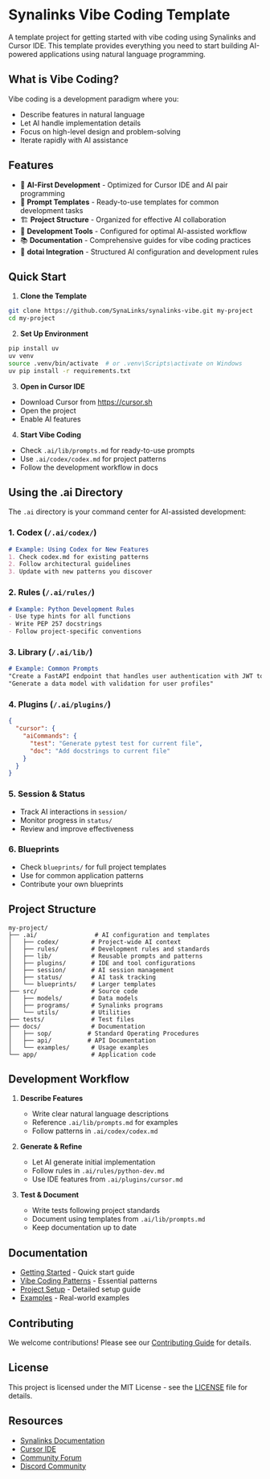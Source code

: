 # Synalinks Vibe Coding Template

A template project for getting started with vibe coding using Synalinks and Cursor IDE. This template provides everything you need to start building AI-powered applications using natural language programming.

## What is Vibe Coding?

Vibe coding is a development paradigm where you:
- Describe features in natural language
- Let AI handle implementation details
- Focus on high-level design and problem-solving
- Iterate rapidly with AI assistance

## Features

- 🧠 **AI-First Development** - Optimized for Cursor IDE and AI pair programming
- 📝 **Prompt Templates** - Ready-to-use templates for common development tasks
- 🏗️ **Project Structure** - Organized for effective AI collaboration
- 🔧 **Development Tools** - Configured for optimal AI-assisted workflow
- 📚 **Documentation** - Comprehensive guides for vibe coding practices
- 🤖 **dotai Integration** - Structured AI configuration and development rules

## Quick Start

1. **Clone the Template**
```bash
git clone https://github.com/SynaLinks/synalinks-vibe.git my-project
cd my-project
```

2. **Set Up Environment**
```bash
pip install uv
uv venv
source .venv/bin/activate  # or .venv\Scripts\activate on Windows
uv pip install -r requirements.txt
```

3. **Open in Cursor IDE**
- Download Cursor from https://cursor.sh
- Open the project
- Enable AI features

4. **Start Vibe Coding**
- Check `.ai/lib/prompts.md` for ready-to-use prompts
- Use `.ai/codex/codex.md` for project patterns
- Follow the development workflow in docs

## Using the .ai Directory

The `.ai` directory is your command center for AI-assisted development:

### 1. Codex (`/.ai/codex/`)
```markdown
# Example: Using Codex for New Features
1. Check codex.md for existing patterns
2. Follow architectural guidelines
3. Update with new patterns you discover
```

### 2. Rules (`/.ai/rules/`)
```markdown
# Example: Python Development Rules
- Use type hints for all functions
- Write PEP 257 docstrings
- Follow project-specific conventions
```

### 3. Library (`/.ai/lib/`)
```markdown
# Example: Common Prompts
"Create a FastAPI endpoint that handles user authentication with JWT tokens"
"Generate a data model with validation for user profiles"
```

### 4. Plugins (`/.ai/plugins/`)
```json
{
  "cursor": {
    "aiCommands": {
      "test": "Generate pytest test for current file",
      "doc": "Add docstrings to current file"
    }
  }
}
```

### 5. Session & Status
- Track AI interactions in `session/`
- Monitor progress in `status/`
- Review and improve effectiveness

### 6. Blueprints
- Check `blueprints/` for full project templates
- Use for common application patterns
- Contribute your own blueprints

## Project Structure

```
my-project/
├── .ai/                # AI configuration and templates
│   ├── codex/         # Project-wide AI context
│   ├── rules/         # Development rules and standards
│   ├── lib/           # Reusable prompts and patterns
│   ├── plugins/       # IDE and tool configurations
│   ├── session/       # AI session management
│   ├── status/        # AI task tracking
│   └── blueprints/    # Larger templates
├── src/               # Source code
│   ├── models/        # Data models
│   ├── programs/      # Synalinks programs
│   └── utils/         # Utilities
├── tests/             # Test files
├── docs/              # Documentation
│   ├── sop/          # Standard Operating Procedures
│   ├── api/          # API Documentation
│   └── examples/      # Usage examples
└── app/               # Application code
```

## Development Workflow

1. **Describe Features**
   - Write clear natural language descriptions
   - Reference `.ai/lib/prompts.md` for examples
   - Follow patterns in `.ai/codex/codex.md`

2. **Generate & Refine**
   - Let AI generate initial implementation
   - Follow rules in `.ai/rules/python-dev.md`
   - Use IDE features from `.ai/plugins/cursor.md`

3. **Test & Document**
   - Write tests following project standards
   - Document using templates from `.ai/lib/prompts.md`
   - Keep documentation up to date

## Documentation

- [Getting Started](docs/quickstart.md) - Quick start guide
- [Vibe Coding Patterns](docs/sop/02-vibe-coding-patterns.md) - Essential patterns
- [Project Setup](docs/sop/01-project-setup.md) - Detailed setup guide
- [Examples](docs/examples/index.md) - Real-world examples

## Contributing

We welcome contributions! Please see our [Contributing Guide](CONTRIBUTING.md) for details.

## License

This project is licensed under the MIT License - see the [LICENSE](LICENSE) file for details.

## Resources

- [Synalinks Documentation](https://docs.synalinks.dev)
- [Cursor IDE](https://cursor.sh)
- [Community Forum](https://community.synalinks.dev)
- [Discord Community](https://discord.gg/synalinks)
